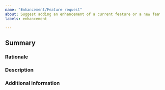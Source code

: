 ```yaml
---
name: "Enhancement/Feature request" 
about: Suggest adding an enhancement of a current feature or a new feature in Pyomo
labels: enhancement

---
```


<!-- BEFORE SUBMITTING AN ENHANCEMENT REQUEST - please browse the open issues and the [Archived Design Discussions wiki page](https://github.com/Pyomo/pyomo/wiki/Archived-Design-Discussions).-->

## Summary

<!-- Please add a concise summary of your suggestion here. -->

### Rationale

<!-- Is your feature request related to a problem? Please describe it! -->

### Description

<!-- Describe the solution you'd like and the alternatives you have considered. -->


### Additional information
<!-- Add any other context about the feature request here. -->



<!-- If you want to ask a question (how to use Pyomo, what it can do, etc.), please refer to our [online documentation](https://github.com/Pyomo/pyomo#getting-help) on ways to get help. -->
